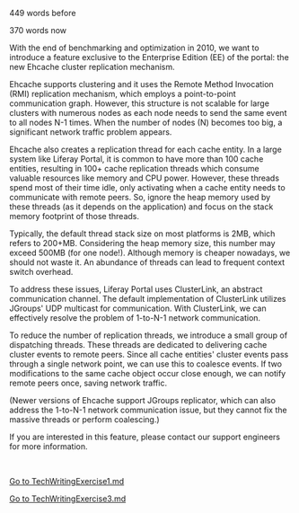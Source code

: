449 words before

370 words now

With the end of benchmarking and optimization in 2010, we want to introduce a feature exclusive to the Enterprise Edition (EE) of the portal: the new Ehcache cluster replication mechanism.

Ehcache supports clustering and it uses the Remote Method Invocation (RMI) replication mechanism, which employs a point-to-point communication graph. However, this structure is not scalable for large clusters with numerous nodes as each node needs to send the same event to all nodes N-1 times. When the number of nodes (N) becomes too big, a significant network traffic problem appears.

Ehcache also creates a replication thread for each cache entity. In a large system like Liferay Portal, it is common to have more than 100 cache entities, resulting in 100+ cache replication threads which consume valuable resources like memory and CPU power. However, these threads spend most of their time idle, only activating when a cache entity needs to communicate with remote peers. So, ignore the heap memory used by these threads (as it depends on the application) and focus on the stack memory footprint of those threads.

Typically, the default thread stack size on most platforms is 2MB, which refers to 200+MB. Considering the heap memory size, this number may exceed 500MB (for one node!). Although memory is cheaper nowadays, we should not waste it. An abundance of threads can lead to frequent context switch overhead.

To address these issues, Liferay Portal uses ClusterLink, an abstract communication channel. The default implementation of ClusterLink utilizes JGroups' UDP multicast for communication. With ClusterLink, we can effectively resolve the problem of 1-to-N-1 network communication.

To reduce the number of replication threads, we introduce a small group of dispatching threads. These threads are dedicated to delivering cache cluster events to remote peers. Since all cache entities' cluster events pass through a single network point, we can use this to coalesce events. If two modifications to the same cache object occur close enough, we can notify remote peers once, saving network traffic.
 
(Newer versions of Ehcache support JGroups replicator, which can also address the 1-to-N-1 network communication issue, but they cannot fix the massive threads or perform coalescing.)

If you are interested in this feature, please contact our support engineers for more information.

<br>

[Go to TechWritingExercise1.md](../TechWritingExercise1/TechWritingExercise1.md)

[Go to TechWritingExercise3.md](../TechWritingExercise3/TechWritingExercise3.md)
